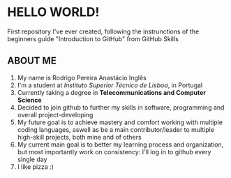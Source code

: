 # HELLO WORLD!
First repository I've ever created, following the instrunctions of the beginners guide "Introduction to GitHub" from GitHub Skills
## ABOUT ME
1. My name is Rodrigo Pereira Anastácio Inglês
2. I'm a student at *Instituto Superior Técnico de Lisboa*, in Portugal
3. Currently taking a degree in **Telecommunications and Computer Science**
4. Decided to join github to further my skills in software, programming and overall project-developing
5. My future goal is to achieve mastery and comfort working with multiple coding languages, aswell as be a main contributor/leader to multiple high-skill projects, both mine and of others
6. My current main goal is to better my learning process and organization, but most importantly work on consistency: I'll log in to github every single day
7. I like pizza :)
